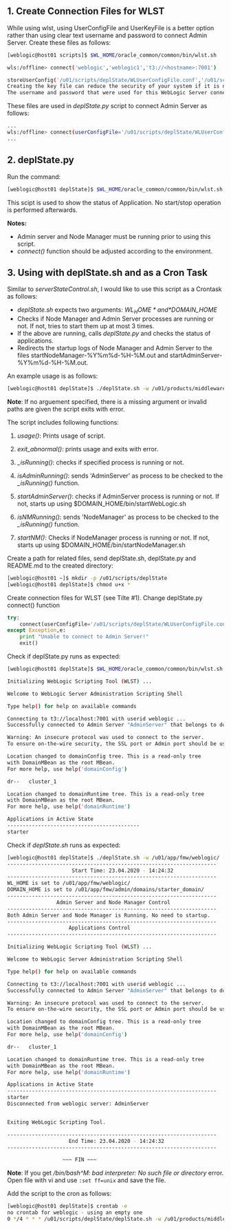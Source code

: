 ## 1. Create Connection Files for WLST

While using wlst, using UserConfigFile and UserKeyFile is a better option rather than using clear text username and password to connect Admin Server.  Create these files as follows:
```bash
[weblogic@host01 scripts]$ $WL_HOME/oracle_common/common/bin/wlst.sh

wls:/offline> connect('weblogic','weblogic1','t3://<hostname>:7001')

storeUserConfig('/u01/scripts/deplState/WLUserConfigFile.conf','/u01/scripts/deplState/WLUserKeyFile.key')
Creating the key file can reduce the security of your system if it is not kept in a secured location after it is created. Creating new key...
The username and password that were used for this WebLogic Server connection are stored in /u01/scripts/deplState/WLUserConfigFile.conf and /u01/scripts/deplState/WLUserKeyFile.key.
```

These files are used in *deplState.py* script to connect Admin Server as follows:
```bash
...
wls:/offline> connect(userConfigFile='/u01/scripts/deplState/WLUserConfigFile.conf',userKeyFile='/u01/scripts/deplState/WLUserKeyFile.key') 
...
```

## 2. deplState.py

Run the command:
```bash
[weblogic@host01 deplState]$ $WL_HOME/oracle_common/common/bin/wlst.sh deplState.py
```

This scipt is used to show the status of Application. No start/stop operation is performed afterwards.

**Notes:** 
- Admin server and Node Manager must be running prior to using this script. 
- *connect()* function should be adjusted according to the environment.

## 3. Using with deplState.sh and as a Cron Task

Similar to *serverStateControl.sh*, I would like to use this script as a Crontask as follows:

- *deplState.sh* expects two arguments: *$WL_HOME* and *$DOMAIN_HOME*
- Checks if Node Manager and Admin Server processes are running or not. If not, tries to start them up at most 3 times.
- If the above are running, calls *deplState.py* and checks the status of applications.
- Redirects the startup logs of Node Manager and Admin Server to the files startNodeManager-%Y%m%d-%H-%M.out and startAdminServer-%Y%m%d-%H-%M.out.

An example usage is as follows:
```bash
[weblogic@host01 deplState]$ ./deplState.sh -w /u01/products/middleware/ -d /u01/config/domains/testDomain/
```

**Note**: If no arguement specified, there is a missing argument or invalid paths are given the script exits with error. 

The script includes following functions:
1. *usage()*: Prints usage of  script.

2. *exit_abnormal()*: prints usage and exits with error.

3. *_isRunning()*: checks if specified process is running or not.

4. *isAdminRunning()*: sends 'AdminServer' as process to be checked to the *_isRunning()* function. 

5. *startAdminServer()*: checks if AdminServer process is running or not. If not, starts up using $DOMAIN_HOME/bin/startWebLogic.sh

6. *isNMRunning()*: sends 'NodeManager' as process to be checked to the *_isRunning()* function. 

7. *startNM()*: Checks if NodeManager process is running or not. If not, starts up using $DOMAIN_HOME/bin/startNodeManager.sh

Create a path for related files, send deplState.sh, deplState.py and README.md to the created directory:
```bash
[weblogic@host01 ~]$ mkdir -p /u01/scripts/deplState
[weblogic@host01 deplState]$ chmod u+x *
```

Create connection files for WLST (see Tilte #1). Change deplState.py connect() function
```python
try:
    connect(userConfigFile='/u01/scripts/deplState/WLUserConfigFile.conf',userKeyFile='/u01/scripts/deplState/WLUserKeyFile.key')
except Exception,e:
    print "Unable to connect to Admin Server!"
    exit()
```

Check if deplState.py runs as expected:
```bash
[weblogic@host01 deplState]$ $WL_HOME/oracle_common/common/bin/wlst.sh deplState.py

Initializing WebLogic Scripting Tool (WLST) ...

Welcome to WebLogic Server Administration Scripting Shell

Type help() for help on available commands

Connecting to t3://localhost:7001 with userid weblogic ...
Successfully connected to Admin Server "AdminServer" that belongs to domain "starter_domain".

Warning: An insecure protocol was used to connect to the server. 
To ensure on-the-wire security, the SSL port or Admin port should be used instead.

Location changed to domainConfig tree. This is a read-only tree 
with DomainMBean as the root MBean. 
For more help, use help('domainConfig')

dr--   cluster_1

Location changed to domainRuntime tree. This is a read-only tree 
with DomainMBean as the root MBean. 
For more help, use help('domainRuntime')

Applications in Active State
-------------------------------------------
starter

```

Check if *deplState.sh* runs as expected:

```bash
[weblogic@host01 deplState]$ ./deplState.sh -w /u01/app/fmw/weblogic/ -d /u01/app/fmw/admin/domains/starter_domain/
--------------------------------------------------------------------
                     Start Time: 23.04.2020 - 14:24:32
--------------------------------------------------------------------
WL_HOME is set to /u01/app/fmw/weblogic/
DOMAIN_HOME is set to /u01/app/fmw/admin/domains/starter_domain/
--------------------------------------------------------------------
                Admin Server and Node Manager Control
--------------------------------------------------------------------
Both Admin Server and Node Manager is Running. No need to startup.
--------------------------------------------------------------------
                    Applications Control
--------------------------------------------------------------------

Initializing WebLogic Scripting Tool (WLST) ...

Welcome to WebLogic Server Administration Scripting Shell

Type help() for help on available commands

Connecting to t3://localhost:7001 with userid weblogic ...
Successfully connected to Admin Server "AdminServer" that belongs to domain "starter_domain".

Warning: An insecure protocol was used to connect to the server. 
To ensure on-the-wire security, the SSL port or Admin port should be used instead.

Location changed to domainConfig tree. This is a read-only tree 
with DomainMBean as the root MBean. 
For more help, use help('domainConfig')

dr--   cluster_1

Location changed to domainRuntime tree. This is a read-only tree 
with DomainMBean as the root MBean. 
For more help, use help('domainRuntime')

Applications in Active State
--------------------------------------------------------------------
starter
Disconnected from weblogic server: AdminServer


Exiting WebLogic Scripting Tool.

--------------------------------------------------------------------
                    End Time: 23.04.2020 - 14:24:32
--------------------------------------------------------------------

                  ~~~ FIN ~~~

```

**Note**: If you get */bin/bash^M: bad interpreter: No such file or directory* error. Open file with vi and use ```:set ff=unix``` and save the file.

Add the script to the cron as follows:
```bash
[weblogic@host01 deplState]$ crontab -e
no crontab for weblogic - using an empty one
0 */4 * * * /u01/scripts/deplState/deplState.sh -w /u01/products/middleware/ -d /u01/config/domains/primaveraDomain/ >> deplState.out
```